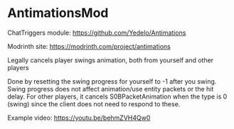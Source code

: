 # AntimationsMod
ChatTriggers module: https://github.com/Yedelo/Antimations

Modrinth site: https://modrinth.com/project/antimations

Legally cancels player swings animation, both from yourself and other players

Done by resetting the swing progress for yourself to -1 after you swing. Swing progress does not affect animation/use entity packets or the hit delay. For other players, it cancels S0BPacketAnimation when the type is 0 (swing) since the client does not need to respond to these.

Example video: https://youtu.be/behmZVH4Qw0
